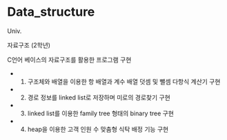 # Data_structure
Univ.

자료구조 (2학년)

C언어 베이스의 자료구조를 활용한 프로그램 구현

- 1) 구조체와 배열을 이용한 항 배열과 계수 배열 덧셈 및 뺄셈 다항식 계산기 구현
- 2) 경로 정보를 linked list로 저장하며 미로의 경로찾기 구현
- 3) linked list를 이용한 family tree 형태의 binary tree 구현
- 4) heap을 이용한 고객 인원 수 맞춤형 식탁 배정 기능 구현
